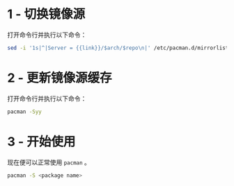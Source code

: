 # 1 - 切换镜像源
打开命令行并执行以下命令：

```bash
sed -i '1s|^|Server = {{link}}/$arch/$repo\n|' /etc/pacman.d/mirrorlist
```

# 2 - 更新镜像源缓存
打开命令行并执行以下命令：

```bash
pacman -Syy
```

# 3 - 开始使用
现在便可以正常使用 `pacman` 。

```bash
pacman -S <package name>
```
